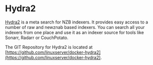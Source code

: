 # Hydra2

[Hydra2](https://github.com/theotherp/nzbhydra2) is a meta search for NZB indexers. It provides easy access to a number of raw and newznab based indexers. You can search all your indexers from one place and use it as an indexer source for tools like Sonarr, Radarr or CouchPotato.

The GIT Repository for Hydra2 is located at [https://github.com/linuxserver/docker-hydra2](https://github.com/linuxserver/docker-hydra2).
